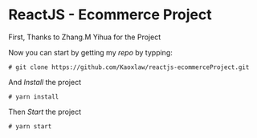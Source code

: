 # **ReactJS - Ecommerce Project**

First, Thanks to Zhang.M Yihua for the Project

Now you can start by getting my _repo_ by typping:

```
# git clone https://github.com/Kaoxlaw/reactjs-ecommerceProject.git
```

And _Install_ the project

```
# yarn install
```

Then _Start_ the project

```
# yarn start
```
